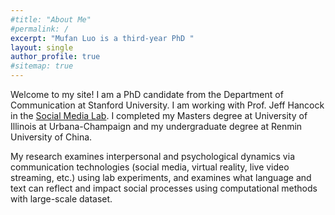 ```yaml
---
#title: "About Me"
#permalink: /
excerpt: "Mufan Luo is a third-year PhD "
layout: single
author_profile: true
#sitemap: true
---
```

Welcome to my site! I am a PhD candidate from the Department of Communication at Stanford University. I am working with Prof. Jeff Hancock in the [Social Media Lab](sml.stanford.edu). I completed my Masters degree at University of Illinois at Urbana-Champaign and my undergraduate degree at Renmin University of China.

My research examines interpersonal and psychological dynamics via communication technologies (social media, virtual reality, live video streaming, etc.) using lab experiments, and examines what language and text can reflect and impact social processes using computational methods with large-scale dataset.
